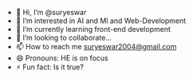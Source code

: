 - 👋 Hi, I’m @suryeswar
- 👀 I’m interested in AI and Ml and Web-Development
- 🌱 I’m currently learning front-end development 
- 💞️ I’m looking to collaborate...
- 📫 How to reach me suryeswar2004@gmail.com
- 😄 Pronouns: HE is on focus 
- ⚡ Fun fact: Is it true?

<!---
suryeswar/suryeswar is a ✨ special ✨ repository because its `README.md` (this file) appears on your GitHub profile.
You can click the Preview link to take a look at your changes.
--->
